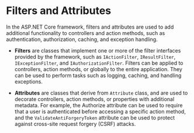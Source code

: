 # Filters and Attributes

In the ASP.NET Core framework, filters and attributes are used to add additional functionality to controllers and action methods, such as authentication, authorization, caching, and exception handling.

- **Filters** are classes that implement one or more of the filter interfaces provided by the framework, such as `IActionFilter`, `IResultFilter`, `IExceptionFilter`, and `IAuthorizationFilter`. Filters can be applied to controllers, action methods, or globally to the entire application. They can be used to perform tasks such as logging, caching, and handling exceptions.

- **Attributes** are classes that derive from `Attribute` class, and are used to decorate controllers, action methods, or properties with additional metadata. For example, the Authorize attribute can be used to require that a user is authenticated before accessing a specific action method, and the `ValidateAntiForgeryToken` attribute can be used to protect against cross-site request forgery (CSRF) attacks.